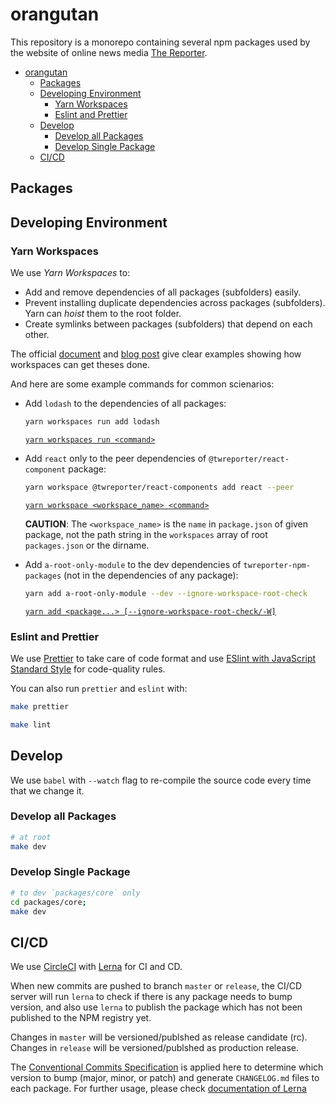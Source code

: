 # orangutan

This repository is a monorepo containing several npm packages used by the website of online news media [The Reporter](https://www.twreporter.org).

- [orangutan](#orangutan)
  - [Packages](#packages)
  - [Developing Environment](#developing-environment)
    - [Yarn Workspaces](#yarn-workspaces)
    - [Eslint and Prettier](#eslint-and-prettier)
  - [Develop](#develop)
    - [Develop all Packages](#develop-all-packages)
    - [Develop Single Package](#develop-single-package)
  - [CI/CD](#cicd)

## Packages

## Developing Environment

### Yarn Workspaces

We use _Yarn Workspaces_ to:

- Add and remove dependencies of all packages (subfolders) easily.
- Prevent installing duplicate dependencies across packages (subfolders). Yarn can _hoist_ them to the root folder.
- Create symlinks between packages (subfolders) that depend on each other.

The official [document](https://yarnpkg.com/en/docs/workspaces) and [blog post](https://yarnpkg.com/blog/2017/08/02/introducing-workspaces/) give clear examples showing how workspaces can get theses done.

And here are some example commands for common scienarios:

- Add `lodash` to the dependencies of all packages:

  ```bash
  yarn workspaces run add lodash
  ```

  [`yarn workspaces run <command>`](https://yarnpkg.com/en/docs/cli/workspaces#toc-yarn-workspaces-run)

- Add `react` only to the peer dependencies of `@twreporter/react-component` package:

  ```bash
  yarn workspace @twreporter/react-components add react --peer
  ```

  [`yarn workspace <workspace_name> <command>`](https://yarnpkg.com/en/docs/cli/workspace)

  **CAUTION**: The `<workspace_name>` is the `name` in `package.json` of given package, not the path string in the `workspaces` array of root `packages.json` or the dirname.

- Add `a-root-only-module` to the dev dependencies of `twreporter-npm-packages` (not in the dependencies of any package):

  ```bash
  yarn add a-root-only-module --dev --ignore-workspace-root-check
  ```

  [`yarn add <package...> [--ignore-workspace-root-check/-W]`](https://yarnpkg.com/en/docs/cli/add#toc-yarn-add-ignore-workspace-root-check-w)

### Eslint and Prettier

We use [Prettier](https://prettier.io/) to take care of code format and use [ESlint with JavaScript Standard Style](https://github.com/standard/eslint-config-standard) for code-quality rules.

You can also run `prettier` and `eslint` with:

```bash
make prettier

make lint
```

## Develop

We use `babel` with `--watch` flag to re-compile the source code every time that we change it.

### Develop all Packages

```bash
# at root
make dev
```

### Develop Single Package

```bash
# to dev `packages/core` only
cd packages/core;
make dev
```

## CI/CD

We use [CircleCI](https://circleci.com/) with [Lerna](https://github.com/lerna/lerna) for CI and CD.

When new commits are pushed to branch `master` or `release`, the CI/CD server will run `lerna` to check if there is any package needs to bump version, and also use `lerna` to publish the package which has not been published to the NPM registry yet.

Changes in `master` will be versioned/publshed as release candidate (rc). Changes in `release` will be versioned/publshed as production release.

The [Conventional Commits Specification](https://www.conventionalcommits.org/en/v1.0.0/) is applied here to determine which version to bump (major, minor, or patch) and generate `CHANGELOG.md` files to each package. For further usage, please check [documentation of Lerna](https://github.com/lerna/lerna/tree/master/commands/version#positionals)
